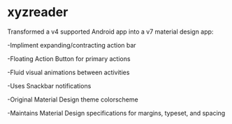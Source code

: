 # xyzreader

Transformed a v4 supported Android app into a v7 material design app:

-Impliment expanding/contracting action bar

-Floating Action Button for primary actions

-Fluid visual animations between activities

-Uses Snackbar notifications

-Original Material Design theme colorscheme

-Maintains Material Design specifications for margins, typeset, and spacing
